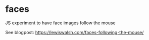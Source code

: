 # faces
JS experiment to have face images follow the mouse

See blogpost: https://lewiswalsh.com/faces-following-the-mouse/
